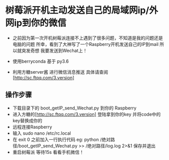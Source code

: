 # 树莓派开机主动发送自己的局域网ip/外网ip到你的微信

- 之前因为第一次开机树莓派连接不上遇到了很多问题，不知道是我的问题还是电脑的问题 所幸，看到了大神写了一个Raspberry开机发送自己的IP到mail 所以就突发奇想 我要发送到Wechat上！

- 使用berryconda 基于 py3.6

- 利用方糖server酱 进行微信消息推送 具体请查阅[http://sc.ftqq.com/3.version]

## 操作步骤

- 下载目录下的 boot_getIP_send_Wechat.py 到你的 Raspberry 
- 进入方糖的[http://sc.ftqq.com/3.version] 登陆拿到你的key 并将code中的key替换成你的
- 远程连接Raspberry 
- 输入 sudo nano /etc/rc.local 
- 在 exit 0 之前加入一行执行代码  eg: python /绝对路径/boot_getIP_send_Wechat.py >> /绝对路径/log.log 2>&1  保存并退出
- 重启树莓派 等待15s 看看手机微信！
